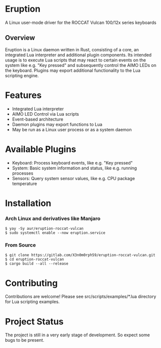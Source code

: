 # Eruption

A Linux user-mode driver for the ROCCAT Vulcan 100/12x series keyboards

## Overview

Eruption is a Linux daemon written in Rust, consisting of a core, an integrated Lua interpreter and additional plugin components. Its intended usage is to execute Lua scripts that may react to certain events on the system like e.g. "Key pressed" and subsequently control the AIMO LEDs on the keyboard. Plugins may export additional functionality to the Lua scripting engine.

# Features

* Integrated Lua interpreter
* AIMO LED Control via Lua scripts
* Event-based architecture
* Daemon plugins may export functions to Lua
* May be run as a Linux user process or as a system daemon

# Available Plugins

* Keyboard: Process keyboard events, like e.g. "Key pressed"
* System: Basic system information and status, like e.g. running processes
* Sensors: Query system sensor values, like e.g. CPU package temperature

# Installation

### Arch Linux and derivatives like Manjaro

```
$ yay -Sy aur/eruption-roccat-vulcan
$ sudo systemctl enable --now eruption.service
```

### From Source

```
$ git clone https://gitlab.com/X3n0m0rph59/eruption-roccat-vulcan.git
$ cd eruption-roccat-vulcan
$ cargo build --all --release
```

# Contributing

Contributions are welcome! Please see src/scripts/examples/*.lua directory for Lua scripting examples.

# Project Status

The project is still in a very early stage of development. So expect some bugs to be present.
